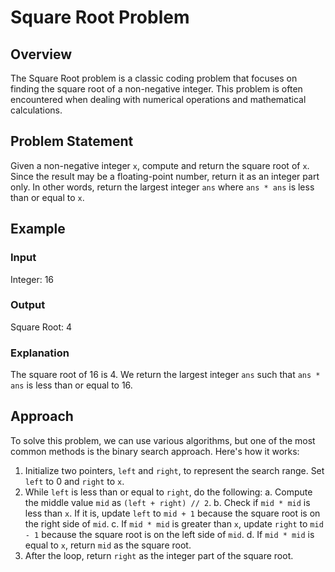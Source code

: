 # Square Root Problem

## Overview
The Square Root problem is a classic coding problem that focuses on finding the square root of a non-negative integer. This problem is often encountered when dealing with numerical operations and mathematical calculations.

## Problem Statement
Given a non-negative integer `x`, compute and return the square root of `x`. Since the result may be a floating-point number, return it as an integer part only. In other words, return the largest integer `ans` where `ans * ans` is less than or equal to `x`.

## Example
### Input
Integer: 16

### Output
Square Root: 4

### Explanation
The square root of 16 is 4. We return the largest integer `ans` such that `ans * ans` is less than or equal to 16.

## Approach
To solve this problem, we can use various algorithms, but one of the most common methods is the binary search approach. Here's how it works:
1. Initialize two pointers, `left` and `right`, to represent the search range. Set `left` to 0 and `right` to `x`.
2. While `left` is less than or equal to `right`, do the following:
   a. Compute the middle value `mid` as `(left + right) // 2`.
   b. Check if `mid * mid` is less than `x`. If it is, update `left` to `mid + 1` because the square root is on the right side of `mid`.
   c. If `mid * mid` is greater than `x`, update `right` to `mid - 1` because the square root is on the left side of `mid`.
   d. If `mid * mid` is equal to `x`, return `mid` as the square root.
3. After the loop, return `right` as the integer part of the square root.

